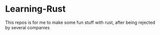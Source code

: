 # Learning-Rust
This repos is for me to make some fun stuff with rust, after being rejected by several companies 
